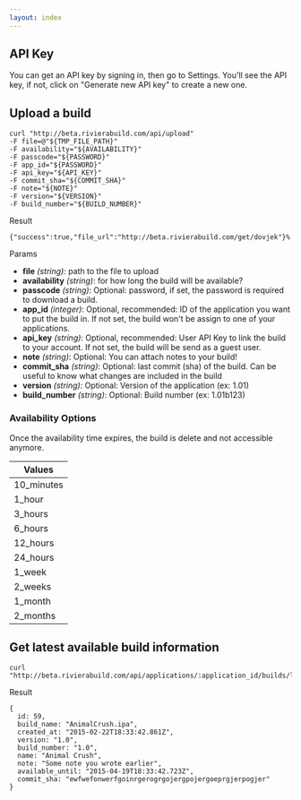 ```yaml
---
layout: index
---
```


## API Key
You can get an API key by signing in, then go to Settings. You'll see the API key, if not, click on "Generate new API key" to create a new one.


## Upload a build
    curl "http://beta.rivierabuild.com/api/upload"
    -F file=@"${TMP_FILE_PATH}"
    -F availability="${AVAILABILITY}"
    -F passcode="${PASSWORD}"
    -F app_id="${PASSWORD}"
    -F api_key="${API_KEY}"
    -F commit_sha="${COMMIT_SHA}"
    -F note="${NOTE}"
    -F version="${VERSION}"
    -F build_number="${BUILD_NUMBER}"

Result

    {"success":true,"file_url":"http://beta.rivierabuild.com/get/dovjek"}%

Params

* **file** *(string)*: path to the file to upload
* **availability** *(string)*: for how long the build will be available?  
* **passcode** *(string)*: Optional: password, if set, the password is required to download a build.
* **app_id** *(integer)*: Optional, recommended: ID of the application you want to put the build in. If not set, the build won't be assign to one of your applications.
* **api_key** *(string)*:  Optional, recommended: User API Key to link the build to your account. If not set, the build will be send as a guest user.
* **note** *(string)*: Optional: You can attach notes to your build!
* **commit_sha** *(string)*: Optional: last commit (sha) of the build. Can be useful to know what changes are included in the build
* **version** *(string)*: Optional: Version of the application (ex: 1.01)
* **build_number** *(string)*:  Optional: Build number (ex: 1.01b123)




### Availability Options

Once the availability time expires, the build is delete and not accessible anymore.

| Values  |
|---|
| 10_minutes  |
| 1_hour  |
| 3_hours  |
| 6_hours  |
| 12_hours  |
| 24_hours  |
| 1_week  |
| 2_weeks  |
| 1_month  |
| 2_months  |


## Get latest available build information
    curl "http://beta.rivierabuild.com/api/applications/:application_id/builds/latest"

Result

    {
      id: 59,
      build_name: "AnimalCrush.ipa",
      created_at: "2015-02-22T18:33:42.861Z",
      version: "1.0",
      build_number: "1.0",
      name: "Animal Crush",
      note: "Some note you wrote earlier",
      available_until: "2015-04-19T18:33:42.723Z",
      commit_sha: "ewfwefonwerfgoinrgerogrgojergpojergoeprgjerpogjer"
    }

